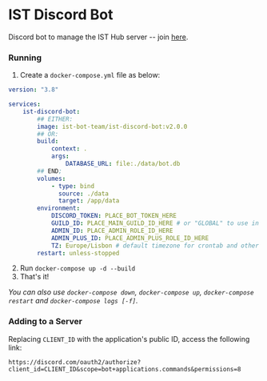# IST Discord Bot

Discord bot to manage the IST Hub server -- join [here](https://discord.leic.pt).

### Running

1. Create a `docker-compose.yml` file as below:

```yaml
version: "3.8"

services:
    ist-discord-bot:
		## EITHER:
        image: ist-bot-team/ist-discord-bot:v2.0.0
		## OR:
		build:
			context: .
			args:
				DATABASE_URL: file:./data/bot.db
		## END;
        volumes:
            - type: bind
              source: ./data
              target: /app/data
        environment:
            DISCORD_TOKEN: PLACE_BOT_TOKEN_HERE
			GUILD_ID: PLACE_MAIN_GUILD_ID_HERE # or "GLOBAL" to use in multiple guilds (1hr roll-out time)
			ADMIN_ID: PLACE_ADMIN_ROLE_ID_HERE
			ADMIN_PLUS_ID: PLACE_ADMIN_PLUS_ROLE_ID_HERE
            TZ: Europe/Lisbon # default timezone for crontab and other date related stuff
        restart: unless-stopped
```

2. Run `docker-compose up -d --build`
3. That's it!

_You can also use `docker-compose down`, `docker-compose up`, `docker-compose restart` and `docker-compose logs [-f]`._

### Adding to a Server

Replacing `CLIENT_ID` with the application's public ID, access the following link:

```
https://discord.com/oauth2/authorize?client_id=CLIENT_ID&scope=bot+applications.commands&permissions=8
```
